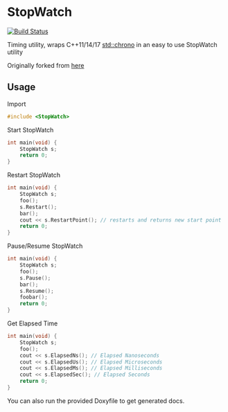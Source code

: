 # StopWatch

[![Build Status](https://travis-ci.org/juliangaal/StopWatch.svg?branch=master)](https://travis-ci.org/juliangaal/StopWatch)

Timing utility, wraps C++11/14/17 [std::chrono](https://en.cppreference.com/w/cpp/header/chrono) in an easy to use StopWatch utility

Originally forked from [here](https://github.com/KjellKod/StopWatch)

## Usage

Import
```cpp
#include <StopWatch>
```

Start StopWatch
```cpp
int main(void) {
    StopWatch s;
    return 0;
}
```

Restart StopWatch
```cpp
int main(void) {
    StopWatch s;
    foo();
    s.Restart();
    bar();
    cout << s.RestartPoint(); // restarts and returns new start point
    return 0;
}
```

Pause/Resume StopWatch
```cpp
int main(void) {
    StopWatch s;
    foo();
    s.Pause();
    bar();
    s.Resume();
    foobar();
    return 0;
}
```

Get Elapsed Time
```cpp
int main(void) {
    StopWatch s;
    foo();
    cout << s.ElapsedNs(); // Elapsed Nanoseconds
    cout << s.ElapsedUs(); // Elapsed Microseconds
    cout << s.ElapsedMs(); // Elapsed Milliseconds
    cout << s.ElapsedSec(); // Elapsed Seconds
    return 0;
}
```
You can also run the provided Doxyfile to get generated docs.
